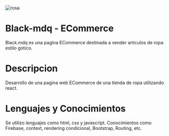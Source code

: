![](https://cdn-icons-png.flaticon.com/512/7103/7103053.png "rosa")
# Black-mdq - ECommerce
Black.mdq es una pagina ECommerce destinada a vender articulos de ropa estilo gotico.

# Descripcion
Desarrollo de una pagina web ECommerce de una tienda de ropa utilizando react.

# Lenguajes y Conocimientos
Se utilizo lenguajes como html, css y javascript. Conocimientos como Firebase, context, rendering condicional, Bootstrap, Routing, etc.
